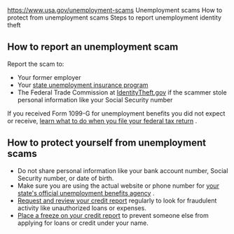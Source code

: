 

https://www.usa.gov/unemployment-scams
Unemployment scams
How to protect from unemployment scams
Steps to report unemployment identity theft

**How to report an unemployment scam**
--------------------------------------

Report the scam to:

* Your former employer
* Your
  [state unemployment insurance program](https://www.careeronestop.org/LocalHelp/UnemploymentBenefits/Find-Unemployment-Benefits.aspx)
* The Federal Trade Commission at
  [IdentityTheft.gov](http://identitytheft.gov)
  if the scammer stole personal information like your Social Security number

If you received Form 1099-G for unemployment benefits you did not expect or receive,
[learn what to do when you file your federal tax return](https://www.irs.gov/identity-theft-fraud-scams/identity-theft-and-unemployment-benefits)
.

**How to protect yourself from unemployment scams**
---------------------------------------------------

* Do not share personal information like your bank account number, Social Security number, or date of birth.
* Make sure you are using the actual website or phone number for
  [your state's official unemployment benefits agency](https://www.careeronestop.org/LocalHelp/UnemploymentBenefits/Find-Unemployment-Benefits.aspx)
  .
* [Request and review your credit report](https://www.annualcreditreport.com/index.action)
  regularly to look for fraudulent activity like unauthorized loans or expenses.
* [Place a freeze on your credit report](https://www.usa.gov/credit-freeze)
  to prevent someone else from applying for loans or credit under your name.
